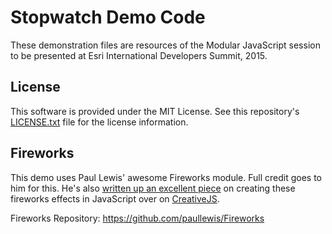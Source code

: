 # Stopwatch Demo Code
These demonstration files are resources of the Modular JavaScript session to be presented at Esri International Developers Summit, 2015.

## License
This software is provided under the MIT License. See this repository's [LICENSE.txt](https://github.com/BlakeStearman/stopwatch-devsummit-2015/edit/master/LICENSE.txt) file for the license information.

## Fireworks
This demo uses Paul Lewis' awesome Fireworks module. Full credit goes to him for this. He's also [written up an excellent piece](http://creativejs.com/tutorials/creating-fireworks/) on creating these fireworks effects in JavaScript over on [CreativeJS](http://creativejs.com/).

Fireworks Repository: https://github.com/paullewis/Fireworks
